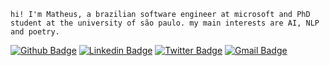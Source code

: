 ``hi! I'm Matheus, a brazilian software engineer at microsoft and PhD student at the university of são paulo. my main interests are AI, NLP and poetry.``

[![Github Badge](https://img.shields.io/badge/-Github-000?style=flat&logo=Github&logoColor=grey&link=https://github.com/CerqueiraMatheus)](https://github.com/cerqueiramatheus)
[![Linkedin Badge](https://img.shields.io/badge/-LinkedIn-blue?style=flat&logo=Linkedin&logoColor=black&link=https://www.linkedin.com/in/cerqueiramatheus/)](https://www.linkedin.com/in/cerqueiramatheus/)
[![Twitter Badge](https://img.shields.io/badge/-Twitter-1ca0f1?style=flat&labelColor=1ca0f1&logo=twitter&logoColor=black&link=https://twitter.com/matheuscerqra)](https://twitter.com/matheuscerqra)
[![Gmail Badge](https://img.shields.io/badge/-Gmail-c14438?style=flat&logo=Gmail&logoColor=black&link=mailto:matheus.crqra@gmail.com)](mailto:matheus.crqra@gmail.com)

